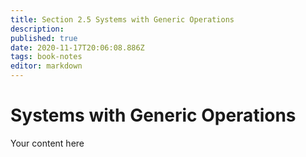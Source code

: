 ```yaml
---
title: Section 2.5 Systems with Generic Operations
description: 
published: true
date: 2020-11-17T20:06:08.886Z
tags: book-notes
editor: markdown
---
```


# Systems with Generic Operations
Your content here